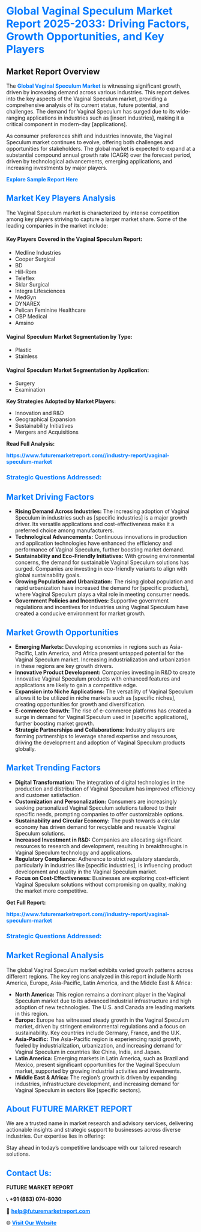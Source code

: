 <h1 style="color: #007BFF;">Global Vaginal Speculum Market Report 2025-2033: Driving Factors, Growth Opportunities, and Key Players</h1>

<section id="overview">
<h2>Market Report Overview</h2>
<p>The <a href="https://www.futuremarketreport.com//industry-report/vaginal-speculum-market" style="color: #007BFF; text-decoration: none;"><strong>Global Vaginal Speculum Market</strong></a> is witnessing significant growth, driven by increasing demand across various industries. This report delves into the key aspects of the Vaginal Speculum market, providing a comprehensive analysis of its current status, future potential, and challenges. The demand for Vaginal Speculum has surged due to its wide-ranging applications in industries such as [insert industries], making it a critical component in modern-day [applications].</p>
<p>As consumer preferences shift and industries innovate, the Vaginal Speculum market continues to evolve, offering both challenges and opportunities for stakeholders. The global market is expected to expand at a substantial compound annual growth rate (CAGR) over the forecast period, driven by technological advancements, emerging applications, and increasing investments by major players.</p>
</section>

<section id="overview">
<p><a href="https://www.futuremarketreport.com//request-sample/reportId=50465" style="color: #007BFF; text-decoration: none;"><strong>Explore Sample Report Here</strong></a></p>
</section>

<section id="key-players">
<h2 style="color: #007BFF;">Market Key Players Analysis</h2>
<p>The Vaginal Speculum market is characterized by intense competition among key players striving to capture a larger market share. Some of the leading companies in the market include:</p>
<h4>Key Players Covered in the Vaginal Speculum Report:</h4>
<ul><li>Medline Industries</li><li>Cooper Surgical</li><li>BD</li><li>Hill-Rom</li><li>Teleflex</li><li>Sklar Surgical</li><li>Integra Lifesciences</li><li>MedGyn</li><li>DYNAREX</li><li>Pelican Feminine Healthcare</li><li>OBP Medical</li><li>Amsino</li></ul>
<h4>Vaginal Speculum Market Segmentation by Type:</h4>
<ul><li>Plastic</li><li>Stainless</li></ul>

<h4>Vaginal Speculum Market Segmentation by Application:</h4>
<ul><li>Surgery</li><li>Examination</li></ul>
<p><strong>Key Strategies Adopted by Market Players:</strong></p>
<ul>
<li>Innovation and R&D</li>
<li>Geographical Expansion</li>
<li>Sustainability Initiatives</li>
<li>Mergers and Acquisitions</li>
</ul>
</section>

<section>
<p><strong>Read Full Analysis: </strong></p><a href="https://www.futuremarketreport.com//industry-report/vaginal-speculum-market" style="color: #007BFF; text-decoration: none;"><strong>https://www.futuremarketreport.com//industry-report/vaginal-speculum-market</strong></a>
<h3 style="color: #007BFF;">Strategic Questions Addressed:</h3>
</section>

<section id="driving-factors">
<h2 style="color: #007BFF;">Market Driving Factors</h2>
<ul>
<li><strong>Rising Demand Across Industries:</strong> The increasing adoption of Vaginal Speculum in industries such as [specific industries] is a major growth driver. Its versatile applications and cost-effectiveness make it a preferred choice among manufacturers.</li>
<li><strong>Technological Advancements:</strong> Continuous innovations in production and application technologies have enhanced the efficiency and performance of Vaginal Speculum, further boosting market demand.</li>
<li><strong>Sustainability and Eco-Friendly Initiatives:</strong> With growing environmental concerns, the demand for sustainable Vaginal Speculum solutions has surged. Companies are investing in eco-friendly variants to align with global sustainability goals.</li>
<li><strong>Growing Population and Urbanization:</strong> The rising global population and rapid urbanization have increased the demand for [specific products], where Vaginal Speculum plays a vital role in meeting consumer needs.</li>
<li><strong>Government Policies and Incentives:</strong> Supportive government regulations and incentives for industries using Vaginal Speculum have created a conducive environment for market growth.</li>
</ul>
</section>

<section id="growth-opportunities">
<h2 style="color: #007BFF;">Market Growth Opportunities</h2>
<ul>
<li><strong>Emerging Markets:</strong> Developing economies in regions such as Asia-Pacific, Latin America, and Africa present untapped potential for the Vaginal Speculum market. Increasing industrialization and urbanization in these regions are key growth drivers.</li>
<li><strong>Innovative Product Development:</strong> Companies investing in R&D to create innovative Vaginal Speculum products with enhanced features and applications are likely to gain a competitive edge.</li>
<li><strong>Expansion into Niche Applications:</strong> The versatility of Vaginal Speculum allows it to be utilized in niche markets such as [specific niches], creating opportunities for growth and diversification.</li>
<li><strong>E-commerce Growth:</strong> The rise of e-commerce platforms has created a surge in demand for Vaginal Speculum used in [specific applications], further boosting market growth.</li>
<li><strong>Strategic Partnerships and Collaborations:</strong> Industry players are forming partnerships to leverage shared expertise and resources, driving the development and adoption of Vaginal Speculum products globally.</li>
</ul>
</section>

<section id="trending-factors">
<h2 style="color: #007BFF;">Market Trending Factors</h2>
<ul>
<li><strong>Digital Transformation:</strong> The integration of digital technologies in the production and distribution of Vaginal Speculum has improved efficiency and customer satisfaction.</li>
<li><strong>Customization and Personalization:</strong> Consumers are increasingly seeking personalized Vaginal Speculum solutions tailored to their specific needs, prompting companies to offer customizable options.</li>
<li><strong>Sustainability and Circular Economy:</strong> The push towards a circular economy has driven demand for recyclable and reusable Vaginal Speculum solutions.</li>
<li><strong>Increased Investment in R&D:</strong> Companies are allocating significant resources to research and development, resulting in breakthroughs in Vaginal Speculum technology and applications.</li>
<li><strong>Regulatory Compliance:</strong> Adherence to strict regulatory standards, particularly in industries like [specific industries], is influencing product development and quality in the Vaginal Speculum market.</li>
<li><strong>Focus on Cost-Effectiveness:</strong> Businesses are exploring cost-efficient Vaginal Speculum solutions without compromising on quality, making the market more competitive.</li>
</ul>
</section>

<section>
<p><strong>Get Full Report: </strong></p><a href="https://www.futuremarketreport.com//industry-report/vaginal-speculum-market" style="color: #007BFF; text-decoration: none;"><strong>https://www.futuremarketreport.com//industry-report/vaginal-speculum-market</strong></a>
<h3 style="color: #007BFF;">Strategic Questions Addressed:</h3>
</section>


<section id="regional-analysis">
<h2 style="color: #007BFF;">Market Regional Analysis</h2>
<p>The global Vaginal Speculum market exhibits varied growth patterns across different regions. The key regions analyzed in this report include North America, Europe, Asia-Pacific, Latin America, and the Middle East & Africa:</p>
<ul>
<li><strong>North America:</strong> This region remains a dominant player in the Vaginal Speculum market due to its advanced industrial infrastructure and high adoption of new technologies. The U.S. and Canada are leading markets in this region.</li>
<li><strong>Europe:</strong> Europe has witnessed steady growth in the Vaginal Speculum market, driven by stringent environmental regulations and a focus on sustainability. Key countries include Germany, France, and the U.K.</li>
<li><strong>Asia-Pacific:</strong> The Asia-Pacific region is experiencing rapid growth, fueled by industrialization, urbanization, and increasing demand for Vaginal Speculum in countries like China, India, and Japan.</li>
<li><strong>Latin America:</strong> Emerging markets in Latin America, such as Brazil and Mexico, present significant opportunities for the Vaginal Speculum market, supported by growing industrial activities and investments.</li>
<li><strong>Middle East & Africa:</strong> The region’s growth is driven by expanding industries, infrastructure development, and increasing demand for Vaginal Speculum in sectors like [specific sectors].</li>
</ul>
</section>

<footer>
<h2 style="color: #007BFF;">About FUTURE MARKET REPORT</h2>
<p>We are a trusted name in market research and advisory services, delivering actionable insights and strategic support to businesses across diverse industries. Our expertise lies in offering:</p>

<p>Stay ahead in today’s competitive landscape with our tailored research solutions.</p>

<h2 style="color: #007BFF;">Contact Us:</h2>
<p><strong>FUTURE MARKET REPORT</strong></p>
<p>📞 <strong>+91 (883) 074-8030</strong></p>
<p>📧 <strong><a href="mailto:help@futuremarketreport.com" style="color: #007BFF;">help@futuremarketreport.com</a></strong></p>
<p>🌐 <strong><a href="https://www.futuremarketreport.com/" style="color: #007BFF;">Visit Our Website</a></strong></p>
</footer>
